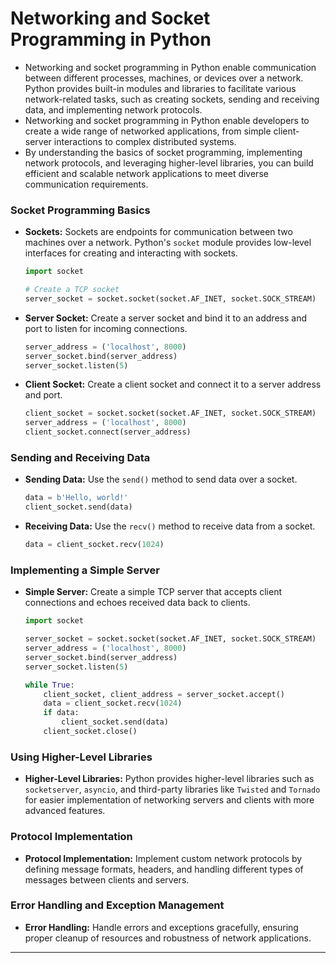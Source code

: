 # Networking and Socket Programming in Python

- Networking and socket programming in Python enable communication between different processes, machines, or devices over a network. Python provides built-in modules and libraries to facilitate various network-related tasks, such as creating sockets, sending and receiving data, and implementing network protocols.
- Networking and socket programming in Python enable developers to create a wide range of networked applications, from simple client-server interactions to complex distributed systems. 
- By understanding the basics of socket programming, implementing network protocols, and leveraging higher-level libraries, you can build efficient and scalable network applications to meet diverse communication requirements.

### Socket Programming Basics

- **Sockets:** Sockets are endpoints for communication between two machines over a network. Python's `socket` module provides low-level interfaces for creating and interacting with sockets.

  ```python
  import socket

  # Create a TCP socket
  server_socket = socket.socket(socket.AF_INET, socket.SOCK_STREAM)
  ```

- **Server Socket:** Create a server socket and bind it to an address and port to listen for incoming connections.

  ```python
  server_address = ('localhost', 8000)
  server_socket.bind(server_address)
  server_socket.listen(5)
  ```

- **Client Socket:** Create a client socket and connect it to a server address and port.

  ```python
  client_socket = socket.socket(socket.AF_INET, socket.SOCK_STREAM)
  server_address = ('localhost', 8000)
  client_socket.connect(server_address)
  ```

### Sending and Receiving Data

- **Sending Data:** Use the `send()` method to send data over a socket.

  ```python
  data = b'Hello, world!'
  client_socket.send(data)
  ```

- **Receiving Data:** Use the `recv()` method to receive data from a socket.

  ```python
  data = client_socket.recv(1024)
  ```

### Implementing a Simple Server

- **Simple Server:** Create a simple TCP server that accepts client connections and echoes received data back to clients.

  ```python
  import socket

  server_socket = socket.socket(socket.AF_INET, socket.SOCK_STREAM)
  server_address = ('localhost', 8000)
  server_socket.bind(server_address)
  server_socket.listen(5)

  while True:
      client_socket, client_address = server_socket.accept()
      data = client_socket.recv(1024)
      if data:
          client_socket.send(data)
      client_socket.close()
  ```

### Using Higher-Level Libraries

- **Higher-Level Libraries:** Python provides higher-level libraries such as `socketserver`, `asyncio`, and third-party libraries like `Twisted` and `Tornado` for easier implementation of networking servers and clients with more advanced features.

### Protocol Implementation

- **Protocol Implementation:** Implement custom network protocols by defining message formats, headers, and handling different types of messages between clients and servers.

### Error Handling and Exception Management

- **Error Handling:** Handle errors and exceptions gracefully, ensuring proper cleanup of resources and robustness of network applications.

---